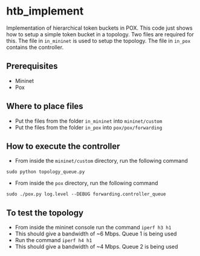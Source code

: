 # htb_implement
Implementation of hierarchical token buckets in POX. This code just shows how to setup a simple token bucket in a topology.
Two files are required for this. The file in `in_mininet` is used to setup the topology. The file in `in_pox` contains the controller.

## Prerequisites
* Mininet
* Pox

## Where to place files
* Put the files from the folder `in_mininet` into `mininet/custom`
* Put the files from the folder `in_pox` into `pox/pox/forwarding`

## How to execute the controller
* From inside the `mininet/custom` directory, run the following command
```
sudo python topology_queue.py
```
* From inside the `pox` directory, run the following command
```
sudo ./pox.py log.level --DEBUG forwarding.controller_queue
```

## To test the topology
* From inside the mininet console run the command `iperf h3 h1`
* This should give a bandwidth of ~6 Mbps. Queue 1 is being used
* Run the command `iperf h4 h1`
* This should give a bandwidth of ~4 Mbps. Queue 2 is being used
